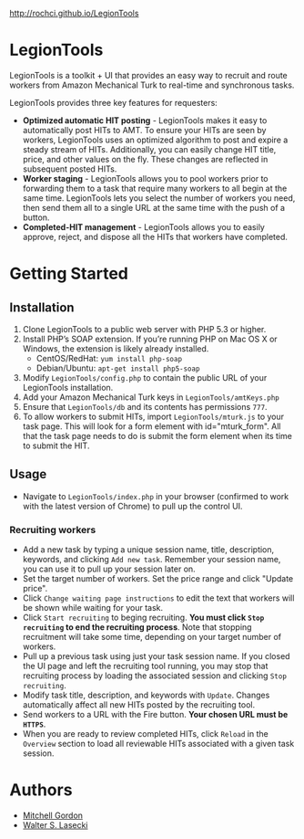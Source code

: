 http://rochci.github.io/LegionTools
# LegionTools
LegionTools is a toolkit + UI that provides an easy way to recruit and route workers from Amazon Mechanical Turk to real-time and synchronous tasks.

LegionTools provides three key features for requesters:

* **Optimized automatic HIT posting** - LegionTools makes it easy to automatically post HITs to AMT. To ensure your HITs are seen by workers, LegionTools uses an optimized algorithm to post and expire a steady stream of HITs. Additionally, you can easily change HIT title, price, and other values on the fly. These changes are reflected in subsequent posted HITs.
* **Worker staging** - LegionTools allows you to pool workers prior to forwarding them to a task that require many workers to all begin at the same time. LegionTools lets you select the number of workers you need, then send them all to a single URL at the same time with the push of a button. 
* **Completed-HIT management** - LegionTools allows you to easily approve, reject, and dispose all the HITs that workers have completed.

# Getting Started
## Installation
1. Clone LegionTools to a public web server with PHP 5.3 or higher.
2. Install PHP’s SOAP extension. If you’re running PHP on Mac OS X or Windows, the extension is likely already installed.
	* CentOS/RedHat: `yum install php-soap`
	* Debian/Ubuntu: `apt-get install php5-soap`
3. Modify `LegionTools/config.php` to contain the public URL of your LegionTools installation.
4. Add your Amazon Mechanical Turk keys in `LegionTools/amtKeys.php`
5. Ensure that `LegionTools/db` and its contents has permissions `777`.
6. To allow workers to submit HITs, import `LegionTools/mturk.js` to your task page. This will look for a form element with id="mturk_form". All that the task page needs to do is submit the form element when its time to submit the HIT.


## Usage
* Navigate to `LegionTools/index.php` in your browser (confirmed to work with the latest version of Chrome) to pull up the control UI.

### Recruiting workers
* Add a new task by typing a unique session name, title, description, keywords, and clicking `Add new task`. Remember your session name, you can use it to pull up your session later on.
* Set the target number of workers. Set the price range and click "Update price".
* Click `Change waiting page instructions` to edit the text that workers will be shown while waiting for your task.
* Click `Start recruiting` to beging recruiting. **You must click `Stop recruiting` to end the recruiting process**. Note that stopping recruitment will take some time, depending on your target number of workers.
* Pull up a previous task using just your task session name. If you closed the UI page and left the recruiting tool running, you may stop that recruiting process by loading the associated session and clicking `Stop recruiting`.
* Modify task title, description, and keywords with `Update`. Changes automatically affect all new HITs posted by the recruiting tool.
* Send workers to a URL with the Fire button. **Your chosen URL must be `HTTPS`**. 
* When you are ready to review completed HITs, click `Reload` in the `Overview` section to load all reviewable HITs associated with a given task session.

# Authors
* [Mitchell Gordon](http://mgordon.me/ "Mitchell Gordon")
* [Walter S. Lasecki](http://wslasecki.com/ "Walter S. Lasecki")
